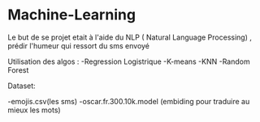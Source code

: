 # Machine-Learning

Le but de se projet etait à l'aide du NLP ( Natural Language Processing) , prédir l'humeur qui ressort du sms envoyé

Utilisation des algos :
  -Regression Logistrique
  -K-means
  -KNN
  -Random Forest
  
Dataset:

  -emojis.csv(les sms)
  -oscar.fr.300.10k.model (embiding pour traduire au mieux les mots)
  
